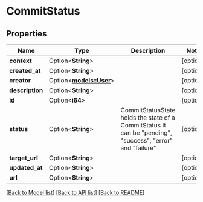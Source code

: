 # CommitStatus

## Properties

Name | Type | Description | Notes
------------ | ------------- | ------------- | -------------
**context** | Option<**String**> |  | [optional]
**created_at** | Option<**String**> |  | [optional]
**creator** | Option<[**models::User**](User.md)> |  | [optional]
**description** | Option<**String**> |  | [optional]
**id** | Option<**i64**> |  | [optional]
**status** | Option<**String**> | CommitStatusState holds the state of a CommitStatus It can be \"pending\", \"success\", \"error\" and \"failure\" | [optional]
**target_url** | Option<**String**> |  | [optional]
**updated_at** | Option<**String**> |  | [optional]
**url** | Option<**String**> |  | [optional]

[[Back to Model list]](../README.md#documentation-for-models) [[Back to API list]](../README.md#documentation-for-api-endpoints) [[Back to README]](../README.md)



